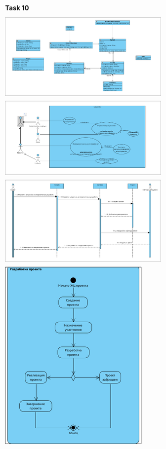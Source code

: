 ## Task 10

![class.png](assets/class.png)

![usecase.png](assets/usecase.png)

![sequence.png](assets/sequence.png)

![activity.png](assets/activity.png)
